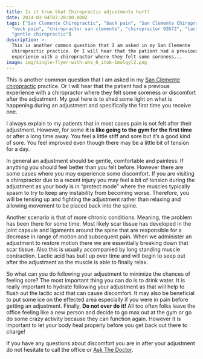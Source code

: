 ```yaml
---
title: Is it true that Chiropractic adjustments hurt?
date: 2014-03-04T07:28:00.000Z
tags: ["San Clemente Chiropractic", "back pain", "San Clemente Chiropractor",
  "neck pain", "chiropractor san clemente", "chiropractor 92672", "lactic acid",
  "gentle chiropractic"]
description: >-
  This is another common question that I am asked in my San Clemente
  chiropractic practice. Or I will hear that the patient had a previous
  experience with a chiropractor where they felt some soreness...
image: img/single-flyer-with-ahs_0_itok-1molqyl2.png
---
```

This is another common question that I am asked in my [](<>)[San Clemente chiropractic](../index.html "San Clemente Chiropractic") practice. Or I will hear that the patient had a previous experience with a chiropractor where they felt some soreness or discomfort after the adjustment. My goal here is to shed some light on what is happening during an adjustment and specifically the first time you receive one.

I always explain to my patients that in most cases pain is not felt after their adjustment. However, for some **it is like going to the gym for the first time** or after a long time away. You feel a little stiff and sore but it’s a good kind of sore. You feel improved even though there may be a little bit of tension for a day.

In general an adjustment should be gentle, comfortable and painless. If anything you should feel better than you felt before. However there are some cases where you may experience some discomfort. If you are visiting a chiropractor due to a recent injury you may feel a bit of tension during the adjustment as your body is in “protect mode” where the muscles typically spasm to try to keep any instability from becoming worse. Therefore, you will be tensing up and fighting the adjustment rather than relaxing and allowing movement to be placed back into the spine.

Another scenario is that of more chronic conditions. Meaning, the problem has been there for some time. Most likely scar tissue has developed in the joint capsule and ligaments around the spine that are responsible for a decrease in range of motion and subsequent pain. When we administer an adjustment to restore motion there we are essentially breaking down that scar tissue. Also this is usually accompanied by long standing muscle contraction. Lactic acid has built up over time and will begin to seep out after the adjustment as the muscle is able to finally relax.

So what can you do following your adjustment to minimize the chances of feeling sore? The most important thing you can do is to drink water. It is really important to hydrate following your adjustment as that will help to flush out the lactic acid that can cause discomfort. It may also be beneficial to put some ice on the effected area especially if you were in pain before getting an adjustment. Finally, **Do not over do it!** All too often folks leave the office feeling like a new person and decide to go max out at the gym or go do some crazy activity because they can function again. However it is important to let your body heal properly before you get back out there to charge!

If you have any questions about discomfort you are in after your adjustment do not hesitate to call the office or [](<>)[Ask The Doctor](../ask-doctor.html "Ask the Doctor").